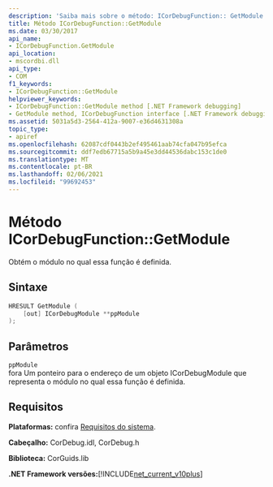 ```yaml
---
description: 'Saiba mais sobre o método: ICorDebugFunction:: GetModule'
title: Método ICorDebugFunction::GetModule
ms.date: 03/30/2017
api_name:
- ICorDebugFunction.GetModule
api_location:
- mscordbi.dll
api_type:
- COM
f1_keywords:
- ICorDebugFunction::GetModule
helpviewer_keywords:
- ICorDebugFunction::GetModule method [.NET Framework debugging]
- GetModule method, ICorDebugFunction interface [.NET Framework debugging]
ms.assetid: 5031a5d3-2564-412a-9007-e36d4631308a
topic_type:
- apiref
ms.openlocfilehash: 62087cdf0443b2ef495461aab74cfa047b95efca
ms.sourcegitcommit: ddf7edb67715a5b9a45e3dd44536dabc153c1de0
ms.translationtype: MT
ms.contentlocale: pt-BR
ms.lasthandoff: 02/06/2021
ms.locfileid: "99692453"
---
```

# <a name="icordebugfunctiongetmodule-method"></a>Método ICorDebugFunction::GetModule

Obtém o módulo no qual essa função é definida.  
  
## <a name="syntax"></a>Sintaxe  
  
```cpp  
HRESULT GetModule (  
    [out] ICorDebugModule **ppModule  
);  
```  
  
## <a name="parameters"></a>Parâmetros  

 `ppModule`  
 fora Um ponteiro para o endereço de um objeto ICorDebugModule que representa o módulo no qual essa função é definida.  
  
## <a name="requirements"></a>Requisitos  

 **Plataformas:** confira [Requisitos do sistema](../../get-started/system-requirements.md).  
  
 **Cabeçalho:** CorDebug.idl, CorDebug.h  
  
 **Biblioteca:** CorGuids.lib  
  
 **.NET Framework versões:**[!INCLUDE[net_current_v10plus](../../../../includes/net-current-v10plus-md.md)]
